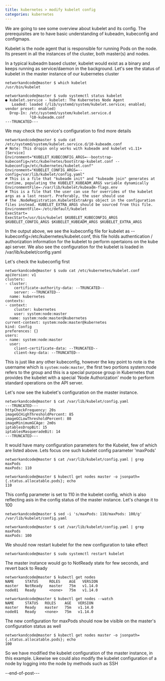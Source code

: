 ```yaml
---
title: kubernetes > modify kubelet config
categories: kubernetes
---
```


We are going to see some overview about kubelet and its config. The prerequisites are to have basic understanding of kubeadm, kubeconfig and 
configmaps.

Kubelet is the node agent that is responsible for running Pods on the node. Its present in all the instances of the cluster, 
both master(s) and nodes.

In a typical kubeadm based cluster, kubelet would exist as a binary and keeps running as service/daemon in the background. Let's see the status of 
kubelet in the master instance of our kubernetes cluster 
```
networkandcode@master $ which kubelet
/usr/bin/kubelet

networkandcode@master $ sudo systemctl status kubelet
● kubelet.service - kubelet: The Kubernetes Node Agent
   Loaded: loaded (/lib/systemd/system/kubelet.service; enabled; vendor preset: enabled)
  Drop-In: /etc/systemd/system/kubelet.service.d
           └10-kubeadm.conf
---TRUNCATED---
```

We may check the service's configuration to find more details
```
networkandcode@master $ sudo cat /etc/systemd/system/kubelet.service.d/10-kubeadm.conf
# Note: This dropin only works with kubeadm and kubelet v1.11+
[Service]
Environment="KUBELET_KUBECONFIG_ARGS=--bootstrap-kubeconfig=/etc/kubernetes/bootstrap-kubelet.conf --kubeconfig=/etc/kubernetes/kubelet.conf"
Environment="KUBELET_CONFIG_ARGS=--config=/var/lib/kubelet/config.yaml"
# This is a file that "kubeadm init" and "kubeadm join" generates at runtime, populating the KUBELET_KUBEADM_ARGS variable dynamically
EnvironmentFile=-/var/lib/kubelet/kubeadm-flags.env
# This is a file that the user can use for overrides of the kubelet args as a last resort. Preferably, the user should use
# the .NodeRegistration.KubeletExtraArgs object in the configuration files instead. KUBELET_EXTRA_ARGS should be sourced from this file.
EnvironmentFile=-/etc/default/kubelet
ExecStart=
ExecStart=/usr/bin/kubelet $KUBELET_KUBECONFIG_ARGS $KUBELET_CONFIG_ARGS $KUBELET_KUBEADM_ARGS $KUBELET_EXTRA_ARGS
```
In the output above, we see the kubeconfig file for kubelet as --kubeconfig=/etc/kubernetes/kubelet.conf, this file holds authentication / authorization information for the kubelet to perform opertaions on the kube api server. 
We also see the configuration for the kubelet is loaded in /var/lib/kubelet/config.yaml

Let's check the kubeconfig first
```
networkandcode@master $ sudo cat /etc/kubernetes/kubelet.conf
apiVersion: v1
clusters:
- cluster:
    certificate-authority-data: --TRUNCATED--
    server: --TRUNCATED--
  name: kubernetes
contexts:
- context:
    cluster: kubernetes
    user: system:node:master
  name: system:node:master@kubernetes
current-context: system:node:master@kubernetes
kind: Config
preferences: {}
users:
- name: system:node:master
  user:
    client-certificate-data: --TRUNCATED--
    client-key-data: --TRUNCATED--
```

This is just like any other kubeconfig, however the key point to note is the username which is ```system:node:master```, the first two portions system:node refers to 
the group and this is a special purpose group in Kubernetes that provides the kubelet with a special 'Node Authorization' mode to perform standard operations on the API server. 

Let's now see the kubelet's configuration on the master instance.
```
networkandcode@master $ cat /var/lib/kubelet/config.yaml
---TRUNCATED---
httpCheckFrequency: 20s
imageGCHighThresholdPercent: 85
imageGCLowThresholdPercent: 80
imageMinimumGCAge: 2m0s
iptablesDropBit: 15
iptablesMasqueradeBit: 14
---TRUNCATED---
```

It would have many configuration parameters for the Kubelet, few of which are listed above. Lets focus one such kubelet config parameter 'maxPods'
```
networkandcode@master $ cat /var/lib/kubelet/config.yaml | grep maxPods
maxPods: 110

networkandcode@master $ kubectl get nodes master -o jsonpath={.status.allocatable.pods}; echo
110
```

This config parameter is set to 110 in the kubelet config, which is also reflecting asis in the config status of the master instance. Let's change it to 100
```
networkandcode@master $ sed -i 's/maxPods: 110/maxPods: 100/g' /var/lib/kubelet/config.yaml

networkandcode@master $ cat /var/lib/kubelet/config.yaml | grep maxPods
maxPods: 100
```

We should now restart kubelet for the new configuration to take effect
```
networkandcode@master $ sudo systemctl restart kubelet
```

The master instance would go to NotReady state for few seconds, and revert back to Ready
```
networkandcode@master $ kubectl get nodes
NAME     STATUS     ROLES    AGE   VERSION
master   NotReady   master   75m   v1.14.0
node01   Ready      <none>   75m   v1.14.0

networkandcode@master $ kubectl get nodes --watch
NAME     STATUS   ROLES    AGE   VERSION
master   Ready    master   75m   v1.14.0
node01   Ready    <none>   75m   v1.14.0
```

The new configuration for maxPods should now be visible on the master's configuration status as well
```
networkandcode@master $ kubectl get nodes master -o jsonpath={.status.allocatable.pods}; echo
100
```

So we have modified the kubelet configuration of the master instance, in this example. Likewise we could also modify the kubelet configuration of a node by logging into 
the node by methods such as SSH

--end-of-post---
